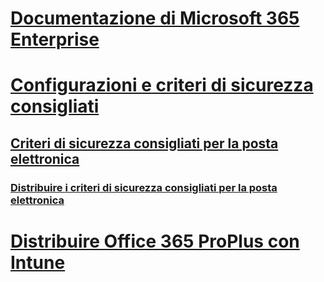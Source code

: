 # [Documentazione di Microsoft 365 Enterprise](index.md)

# [Configurazioni e criteri di sicurezza consigliati](microsoft-365-policies-configurations.md)
## [Criteri di sicurezza consigliati per la posta elettronica](secure-email-recommended-policies.md)
### [Distribuire i criteri di sicurezza consigliati per la posta elettronica](secure-email-deploy-recommended-policies.md)

# [Distribuire Office 365 ProPlus con Intune](deploy-office-proplus-intune.md)